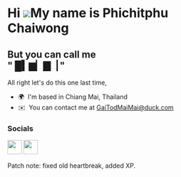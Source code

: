 Hi ![](https://github.com/images/mona-whisper.gif)My name is Phichitphu Chaiwong
===========================================================================================================================================

But you can call me  
" █▍▆▏▇▕ "
------------------------------

All right let's do this one last time,

* 🌍  I'm based in Chiang Mai, Thailand
* ✉️  You can contact me at [GaiTodMaiMai@duck.com](mailto:GaiTodMaiMai@duck.com)



### Socials

<p align="left"> <a href="https://discord.com/users/_gaitod" target="_blank" rel="noreferrer"><img src="https://raw.githubusercontent.com/danielcranney/readme-generator/main/public/icons/socials/discord.svg" width="32" height="32" /></a> <a href="https://www.github.com/MRimpoWHITE" target="_blank" rel="noreferrer"><img src="https://raw.githubusercontent.com/danielcranney/readme-generator/main/public/icons/socials/github-dark.svg" width="32" height="32" /></a></p>



<p>Patch note: fixed old heartbreak, added XP.</p>

